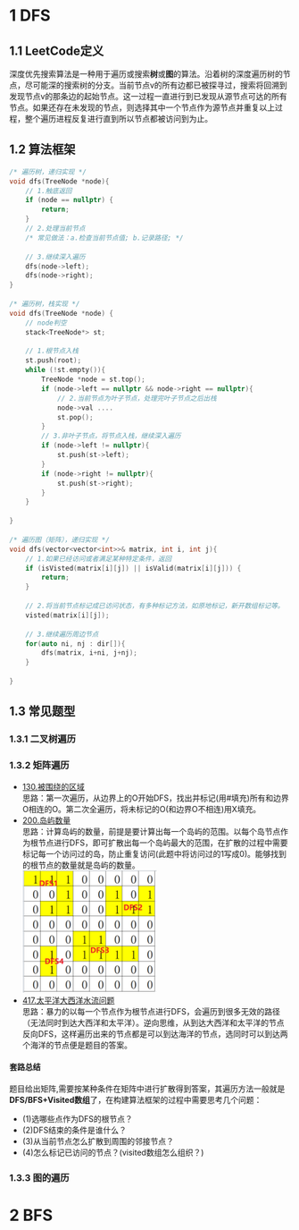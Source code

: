 # 1 DFS
## **1.1 LeetCode定义**  
深度优先搜索算法是一种用于遍历或搜索**树**或**图**的算法。沿着树的深度遍历树的节点，尽可能深的搜索树的分支。当前节点v的所有边都已被探寻过，搜索将回溯到发现节点v的那条边的起始节点。这一过程一直进行到已发现从源节点可达的所有节点。如果还存在未发现的节点，则选择其中一个节点作为源节点并重复以上过程，整个遍历进程反复进行直到所以节点都被访问到为止。
## **1.2 算法框架**  
```c++
/* 遍历树，递归实现 */
void dfs(TreeNode *node){
    // 1.触底返回
    if (node == nullptr) {
        return;
    }
    // 2.处理当前节点
    /* 常见做法：a.检查当前节点值; b.记录路径; */

    // 3.继续深入遍历
    dfs(node->left);
    dfs(node->right);
}

/* 遍历树，栈实现 */
void dfs(TreeNode *node) {
    // node判空
    stack<TreeNode*> st;

    // 1.根节点入栈
    st.push(root);
    while (!st.empty()){
        TreeNode *node = st.top();
        if (node->left == nullptr && node->right == nullptr){
            // 2.当前节点为叶子节点，处理完叶子节点之后出栈
            node->val ....
            st.pop();
        }
        // 3.非叶子节点，将节点入栈，继续深入遍历
        if (node->left != nullptr){
            st.push(st->left);
        }
        if (node->right != nullptr){
            st.push(st->right);
        }
    }

}

/* 遍历图（矩阵），递归实现 */
void dfs(vector<vector<int>>& matrix, int i, int j){
    // 1.如果已经访问或者满足某种特定条件，返回
    if (isVisted(matrix[i][j]) || isValid(matrix[i][j])) {
        return;
    }

    // 2.将当前节点标记成已访问状态，有多种标记方法，如原地标记，新开数组标记等。
    visted(matrix[i][j]);

    // 3.继续遍历周边节点
    for(auto ni, nj : dir[]){
        dfs(matrix, i+ni, j+nj);
    }

}
```
## **1.3 常见题型**
### 1.3.1 二叉树遍历

### 1.3.2 矩阵遍历
- [130.被围绕的区域](https://leetcode-cn.com/problems/surrounded-regions/)  
    思路：第一次遍历，从边界上的O开始DFS，找出并标记(用#填充)所有和边界O相连的O。第二次全遍历，将未标记的O(和边界O不相连)用X填充。
- [200.岛屿数量](https://leetcode-cn.com/problems/number-of-islands/)  
    思路：计算岛屿的数量，前提是要计算出每一个岛屿的范围。以每个岛节点作为根节点进行DFS，即可扩散出每一个岛屿最大的范围，在扩散的过程中需要标记每一个访问过的岛，防止重复访问(此题中将访问过的1写成0)。能够找到的根节点的数量就是岛屿的数量。  
    <img src="pic/1.3.2_1.png" width="50%">  
- [417.太平洋大西洋水流问题](https://leetcode-cn.com/problems/pacific-atlantic-water-flow/)  
    思路：暴力的以每一个节点作为根节点进行DFS，会遍历到很多无效的路径（无法同时到达大西洋和太平洋）。逆向思维，从到达大西洋和太平洋的节点反向DFS，这样遍历出来的节点都是可以到达海洋的节点，选同时可以到达两个海洋的节点便是题目的答案。
#### **套路总结**  
题目给出矩阵,需要按某种条件在矩阵中进行扩散得到答案，其遍历方法一般就是**DFS/BFS+Visited数组**了，在构建算法框架的过程中需要思考几个问题：  
- (1)选哪些点作为DFS的根节点？
- (2)DFS结束的条件是谁什么？
- (3)从当前节点怎么扩散到周围的邻接节点？
- (4)怎么标记已访问的节点？(visited数组怎么组织？)

### 1.3.3 图的遍历

# 2 BFS